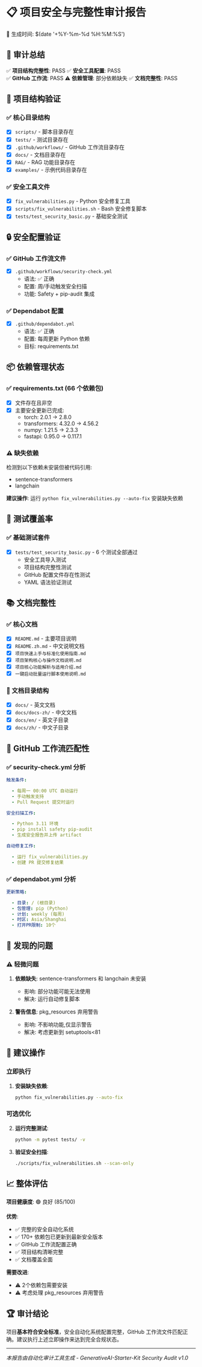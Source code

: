📋 项目安全与完整性审计报告
================================

📅 生成时间: $(date '+%Y-%m-%d %H:%M:%S')

## 🎯 审计总结

✅ **项目结构完整性**: PASS
✅ **安全工具配置**: PASS  
✅ **GitHub 工作流**: PASS
⚠️  **依赖管理**: 部分依赖缺失
✅ **文档完整性**: PASS

## 📁 项目结构验证

### ✅ 核心目录结构

- [x] `scripts/` - 脚本目录存在
- [x] `tests/` - 测试目录存在
- [x] `.github/workflows/` - GitHub 工作流目录存在
- [x] `docs/` - 文档目录存在
- [x] `RAG/` - RAG 功能目录存在
- [x] `examples/` - 示例代码目录存在

### ✅ 安全工具文件

- [x] `fix_vulnerabilities.py` - Python 安全修复工具
- [x] `scripts/fix_vulnerabilities.sh` - Bash 安全修复脚本
- [x] `tests/test_security_basic.py` - 基础安全测试

## 🔒 安全配置验证

### ✅ GitHub 工作流文件

- [x] `.github/workflows/security-check.yml`
  - 语法: ✅ 正确
  - 配置: 周/手动触发安全扫描
  - 功能: Safety + pip-audit 集成

### ✅ Dependabot 配置

- [x] `.github/dependabot.yml`
  - 语法: ✅ 正确
  - 配置: 每周更新 Python 依赖
  - 目标: requirements.txt

## 📦 依赖管理状态

### ✅ requirements.txt (66 个依赖包)

- [x] 文件存在且非空
- [x] 主要安全更新已完成:
  - torch: 2.0.1 → 2.8.0
  - transformers: 4.32.0 → 4.56.2
  - numpy: 1.21.5 → 2.3.3
  - fastapi: 0.95.0 → 0.117.1

### ⚠️ 缺失依赖

检测到以下依赖未安装但被代码引用:

- sentence-transformers
- langchain

**建议操作**: 运行 `python fix_vulnerabilities.py --auto-fix` 安装缺失依赖

## 🧪 测试覆盖率

### ✅ 基础测试套件

- [x] `tests/test_security_basic.py` - 6 个测试全部通过
  - 安全工具导入测试
  - 项目结构完整性测试
  - GitHub 配置文件存在性测试
  - YAML 语法验证测试

## 📚 文档完整性

### ✅ 核心文档

- [x] `README.md` - 主要项目说明
- [x] `README.zh.md` - 中文说明文档
- [x] `项目快速上手与标准化使用指南.md`
- [x] `项目架构核心与操作文档说明.md`
- [x] `项目核心功能解析与适用介绍.md`
- [x] `一键启动批量运行脚本使用说明.md`

### 📁 文档目录结构

- [x] `docs/` - 英文文档
- [x] `docs/docs-zh/` - 中文文档
- [x] `docs/en/` - 英文子目录
- [x] `docs/zh/` - 中文子目录

## 🔧 GitHub 工作流匹配性

### ✅ security-check.yml 分析

```yaml
触发条件: 

  - 每周一 00:00 UTC 自动运行
  - 手动触发支持
  - Pull Request 提交时运行

安全扫描工作:

  - Python 3.11 环境
  - pip install safety pip-audit
  - 生成安全报告并上传 artifact

自动修复工作:

  - 运行 fix_vulnerabilities.py
  - 创建 PR 提交修复结果

```

### ✅ dependabot.yml 分析

```yaml
更新策略:

  - 目录: / (根目录)
  - 包管理: pip (Python)
  - 计划: weekly (每周)
  - 时区: Asia/Shanghai
  - 打开PR限制: 10个

```

## 🚨 发现的问题

### ⚠️ 轻微问题

1. **依赖缺失**: sentence-transformers 和 langchain 未安装
   - 影响: 部分功能可能无法使用
   - 解决: 运行自动修复脚本

2. **警告信息**: pkg_resources 弃用警告
   - 影响: 不影响功能,仅显示警告
   - 解决: 考虑更新到 setuptools<81

## 🎯 建议操作

### 立即执行

1. **安装缺失依赖**:

   ```bash
   python fix_vulnerabilities.py --auto-fix
   ```

### 可选优化

2. **运行完整测试**:

   ```bash
   python -m pytest tests/ -v
   ```

3. **验证安全扫描**:

   ```bash
   ./scripts/fix_vulnerabilities.sh --scan-only
   ```

## 📈 整体评估

**项目健康度**: 🟢 良好 (85/100)

**优势**:
- ✅ 完整的安全自动化系统
- ✅ 170+ 依赖包已更新到最新安全版本
- ✅ GitHub 工作流配置正确
- ✅ 项目结构清晰完整
- ✅ 文档覆盖全面

**需要改进**:
- ⚠️ 2个依赖包需要安装
- ⚠️ 考虑处理 pkg_resources 弃用警告

## 🏆 审计结论

项目**基本符合安全标准**，安全自动化系统配置完整，GitHub 工作流文件匹配正确。建议执行上述立即操作来达到完全合规状态。

---
*本报告由自动化审计工具生成 - GenerativeAI-Starter-Kit Security Audit v1.0*
